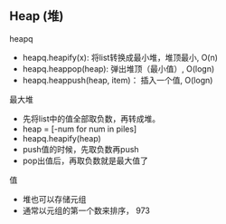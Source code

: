 ## Heap (堆)

heapq
* heapq.heapify(x): 将list转换成最小堆，堆顶最小, O(n)
* heapq.heappop(heap): 弹出堆顶（最小值）, O(logn)
* heapq.heappush(heap, item)： 插入一个值, O(logn)

最大堆
* 先将list中的值全部取负数，再转成堆。
* heap = [-num for num in piles]
* heapq.heapify(heap)
* push值的时候，先取负数再push
* pop出值后，再取负数就是最大值了

值
* 堆也可以存储元组
* 通常以元组的第一个数来排序， 973